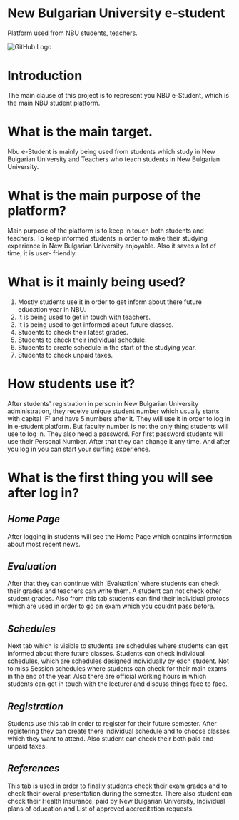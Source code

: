 # New Bulgarian University e-student
Platform used from NBU students, teachers.

![GitHub Logo](https://student.nbu.bg/images/logo-estudent.png)

# Introduction
The main clause of this project is to represent you NBU e-Student, which is the main NBU student platform.

# What is the main target.
Nbu e-Student is mainly being used from students which study in New Bulgarian University and Teachers who teach students in New Bulgarian University. 

# What is the main purpose of the platform?
Main purpose of the platform is to keep in touch both students and teachers. To keep informed students in order to make their studying experience in New Bulgarian University enjoyable. Also it saves a lot of time, it is user- friendly.

# What is it mainly being used?
1. Mostly students use it in order to get inform about there future education year in NBU.
2. It is being used to get in touch with teachers.
3. It is being  used to get informed about future classes.
4. Students to check their latest grades.
5. Students to check their individual schedule.
6. Students to create schedule in the start of the studying year.
7. Students to check unpaid taxes.

# How students use it?
After students' registration in person in New Bulgarian University administration, they receive unique student number which usually starts with capital 'F' and have 5 numbers after it. They will use it in order to log in in e-student platform. But faculty number is not the only thing students will use to log in. They also need a password. For first password students will use their Personal Number. After that they can change it any time. And after you log in you can start your surfing experience. 

# What is the first thing you will see after log in?

## *Home Page*
After logging in students will see the Home Page which contains information about most recent news. 

## *Evaluation*
After that they can continue with 'Evaluation' where students can check their grades and teachers can write them. A student can not check other student grades. Also from this tab students can find their individual protocs which are used in order to go on exam which you couldnt pass before.

## *Schedules*
Next tab which is visible to students are schedules where students can get informed about there future classes. Students can check individual schedules, which are schedules designed individually by each student. Not to miss Session schedules where students can check for their main exams in the end of the year. Also there are official working hours in which students can get in  touch with the lecturer and discuss things face to face.  

## *Registration*
Students use this tab in order to register for their future semester. After registering they can create there individual schedule and to choose classes which they want to attend. Also student can check their both paid and unpaid taxes.

## *References*
This tab is used in order to finally students check their exam grades and to check their overall presentation during the semester. There also student can check their Health Insurance, paid by New Bulgarian University, Individual plans of education and List of approved accreditation requests.
